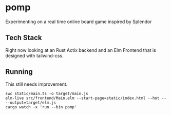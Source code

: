 # pomp

Experimenting on a real time online board game inspired by Splendor

## Tech Stack

Right now looking at an Rust Actix backend and an Elm Frontend that is designed
with tailwind-css.

## Running

This still needs improvement.

    swc static/main.ts -o target/main.js
    elm-live src/frontend/Main.elm --start-page=static/index.html --hot -- --output=target/elm.js
    cargo watch -x 'run --bin pomp'

